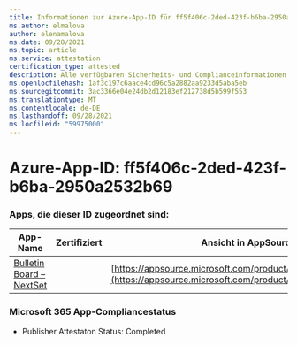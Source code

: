 ```yaml
---
title: Informationen zur Azure-App-ID für ff5f406c-2ded-423f-b6ba-2950a2532b69
ms.author: elmalova
author: elenamalova
ms.date: 09/28/2021
ms.topic: article
ms.service: attestation
certification_type: attested
description: Alle verfügbaren Sicherheits- und Complianceinformationen für ff5f406c-2ded-423f-b6ba-2950a2532b69.
ms.openlocfilehash: 1af3c197c6aace4cd96c5a2882aa9233d5aba5eb
ms.sourcegitcommit: 3ac3366e04e24db2d12183ef212738d5b599f553
ms.translationtype: MT
ms.contentlocale: de-DE
ms.lasthandoff: 09/28/2021
ms.locfileid: "59975000"
---
```

# <a name="azure-app-id-ff5f406c-2ded-423f-b6ba-2950a2532b69"></a>Azure-App-ID: ff5f406c-2ded-423f-b6ba-2950a2532b69


### <a name="apps-associated-with-this-id"></a>Apps, die dieser ID zugeordnet sind:
| **App-Name** | **Zertifiziert** | **Ansicht in AppSource** |
|--------------|---------------|-----------------------|
| [Bulletin Board – NextSet](https://docs.microsoft.com/microsoft-365-app-certification/forward/WA200002122) |  | [https://appsource.microsoft.com/product/office/WA200002122](https://appsource.microsoft.com/product/office/WA200002122) |

### <a name="microsoft-365-app-compliance-status"></a>Microsoft 365 App-Compliancestatus
- Publisher Attestaton Status: Completed
